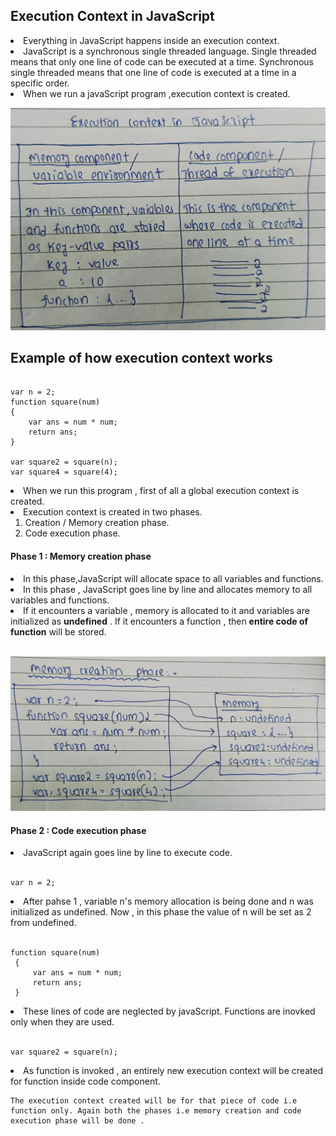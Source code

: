 ## Execution Context in JavaScript

<li>Everything in JavaScript happens inside an execution context.</li>
<li>JavaScript is a synchronous single threaded language. Single threaded means that only one line of code can be executed at a time. Synchronous single threaded means that one line of code is executed at a time in a specific order.</li>
<li>When we run a javaScript program ,execution context is created.</li<br>

![alt text](<WhatsApp Image 2024-02-29 at 18.34.49_cca1086b.jpg>)

## Example of how execution context works

```

var n = 2;
function square(num)
{
    var ans = num * num;
    return ans;
}

var square2 = square(n);
var square4 = square(4);

```

<li>When we run this program , first of all a global execution context is created.</li>
<li>Execution context is created in two phases.
    <ol>
        <li>Creation / Memory creation phase.</li>
        <li>Code execution phase.</li>
    </ol>
</li>

#### Phase 1 :  Memory creation phase
<li>In this phase,JavaScript will allocate space to all variables and functions.</li>
<li>In this phase , JavaScript goes line by line and allocates memory to all variables and functions.</li>
<li>If it encounters a variable , memory is allocated to it and variables are initialized as <strong>undefined</strong> . If it encounters a function , then <strong>entire code of function</strong> will be stored.</li><br>

![alt text](<WhatsApp Image 2024-02-29 at 18.50.36_66814c5d.jpg>)


#### Phase 2 : Code execution phase

<li>JavaScript again goes line by line to execute code.</li><br>

```
var n = 2;
```

<li>
    After pahse 1 , variable n's memory allocation is being done and n was initialized as undefined. Now , in this phase the value of n will be set as 2 from undefined.
</li><br>

   ```
   function square(num)
    {
        var ans = num * num;
        return ans;
    }
   ```

<li>
    These lines of code are neglected by javaScript. Functions are inovked only when they are used.
</li><br>

```
var square2 = square(n);
```
<li>
    As function is invoked , an entirely new execution context will be created for  function inside code component. 
    <br>

    

    The execution context created will be for that piece of code i.e function only. Again both the phases i.e memory creation and code execution phase will be done .
</li>



